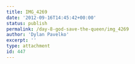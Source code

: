 ```yaml
---
title: IMG_4269
date: '2012-09-16T14:45:42+00:00'
status: publish
permalink: /day-8-god-save-the-queen/img_4269
author: 'Dylan Pavelko'
excerpt: ''
type: attachment
id: 447
---
```

<!DOCTYPE html PUBLIC "-//W3C//DTD HTML 4.0 Transitional//EN" "http://www.w3.org/TR/REC-html40/loose.dtd">
<?xml encoding="UTF-8">
